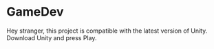 # GameDev
Hey stranger, this project is compatible with the latest version of Unity. Download Unity and press Play.
